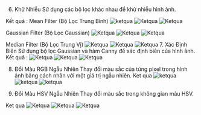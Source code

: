 6. Khử Nhiễu
Sử dụng các bộ lọc khác nhau để khử nhiễu hình ảnh.

Kết quả : 
Mean Filter (Bộ Lọc Trung Bình)
![ketqua](mean_flower.jpg)
![Ketqua ](mean_baby.jpg) 
![Ketqua ](mean_balloons_noisy.png)

Gaussian Filter (Bộ Lọc Gaussian)
![Ketqua](gaussian_baby.jpg) 
![Ketqua](gaussian_balloons_noisy.png)
![Ketqua](gaussian_flower.jpg)

Median Filter (Bộ Lọc Trung Vị)
![Ketqua](median_baby.jpg) 
![Ketqua](median_balloons_noisy.png)
![Ketqua](median_flower.jpg)
7. Xác Định Biên
Sử dụng bộ lọc Gaussian và hàm Canny để xác định biên của hình ảnh.
 Kết quả : 
 ![Ketqua](edges_baby.jpg) 
 ![Ketqua](edges_flower.jpg) 
 ![Ketqua](edges_balloons_noisy.png)

8. Đổi Màu RGB Ngẫu Nhiên
Thay đổi màu sắc của từng pixel trong hình ảnh bằng cách nhân với một giá trị ngẫu nhiên.
Ket qua 
![ketqua](rgb_baby.jpg) 
![ketqua](rgb_flower.jpg) 
![ketqua](rgb_balloons_noisy.png)


9. Đổi Màu HSV Ngẫu Nhiên
Thay đổi màu sắc trong không gian màu HSV.

Ket qua
![Ketqua](random_hsv_baby.jpg)
 ![Ketqua](random_hsv_flower.jpg) 
 ![Ketqua](random_hsv_balloons_noisy.png)
